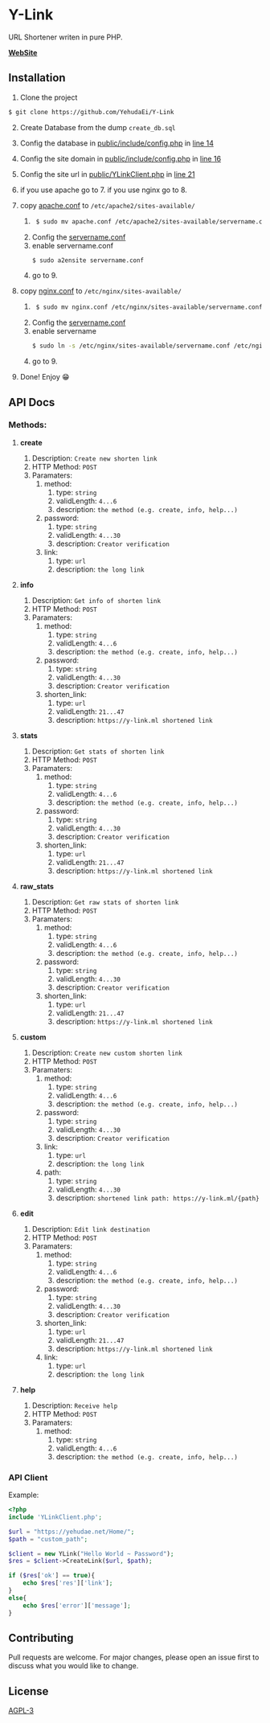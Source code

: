 # Y-Link

URL Shortener writen in pure PHP.

**[WebSite](https://y-link.ml)**

## Installation

1. Clone the project
```bash 
$ git clone https://github.com/YehudaEi/Y-Link
```
2. Create Database from the dump ```create_db.sql```

3. Config the database in [public/include/config.php](https://github.com/YehudaEi/Y-Link/blob/master/public/include/config.php) in [line 14](https://github.com/YehudaEi/Y-Link/blob/master/public/include/config.php#L14)

4. Config the site domain in [public/include/config.php](https://github.com/YehudaEi/Y-Link/blob/master/public/include/config.php) in [line 16](https://github.com/YehudaEi/Y-Link/blob/master/public/include/config.php#L16)

5. Config the site url in [public/YLinkClient.php](https://github.com/YehudaEi/Y-Link/blob/master/public/YLinkClient.php) in [line 21](https://github.com/YehudaEi/Y-Link/blob/master/public/YLinkClient.php#L21)

6. if you use apache go to 7. if you use nginx go to 8.

7. copy [apache.conf](https://github.com/YehudaEi/Y-Link/blob/master/apache.conf) to ```/etc/apache2/sites-available/```
    1. ```bash
        $ sudo mv apache.conf /etc/apache2/sites-available/servername.conf
        ```
    2. Config the [servername.conf](https://github.com/YehudaEi/Y-Link/blob/master/apache.conf)
    3. enable servername.conf
        ```bash
        $ sudo a2ensite servername.conf
        ```
    4. go to 9.
8. copy [nginx.conf](https://github.com/YehudaEi/Y-Link/blob/master/nginx.conf) to ```/etc/nginx/sites-available/```
    1. ```bash
        $ sudo mv nginx.conf /etc/nginx/sites-available/servername.conf
        ```
    2. Config the [servername.conf](https://github.com/YehudaEi/Y-Link/blob/master/nginx.conf)
    3. enable servername
        ```bash
        $ sudo ln -s /etc/nginx/sites-available/servername.conf /etc/nginx/sites-enabled/
        ```
    4. go to 9.

9. Done! Enjoy 😁

## API Docs
### Methods:
1. **create**
	1. Description: `Create new shorten link`
	2. HTTP Method: `POST`
	3. Paramaters: 
		1. method:
			1. type: `string`
			2. validLength: `4...6`
			3. description: `the method (e.g. create, info, help...)`
		2. password:
			1. type: `string`
			2. validLength: `4...30`
			3. description: `Creator verification`
		3. link:
			1. type: `url`
			2. description: `the long link`

2. **info**
	1. Description: `Get info of shorten link`
	2. HTTP Method: `POST`
	3. Paramaters: 
		1. method:
			1. type: `string`
			2. validLength: `4...6`
			3. description: `the method (e.g. create, info, help...)`
		2. password:
			1. type: `string`
			2. validLength: `4...30`
			3. description: `Creator verification`
		3. shorten_link:
			1. type: `url`
			2. validLength: `21...47`
			3. description: `https://y-link.ml shortened link`

3. **stats**
	1. Description: `Get stats of shorten link`
	2. HTTP Method: `POST`
	3. Paramaters: 
		1. method:
			1. type: `string`
			2. validLength: `4...6`
			3. description: `the method (e.g. create, info, help...)`
		2. password:
			1. type: `string`
			2. validLength: `4...30`
			3. description: `Creator verification`
		3. shorten_link:
			1. type: `url`
			2. validLength: `21...47`
			3. description: `https://y-link.ml shortened link`

4. **raw_stats**
	1. Description: `Get raw stats of shorten link`
	2. HTTP Method: `POST`
	3. Paramaters: 
		1. method:
			1. type: `string`
			2. validLength: `4...6`
			3. description: `the method (e.g. create, info, help...)`
		2. password:
			1. type: `string`
			2. validLength: `4...30`
			3. description: `Creator verification`
		3. shorten_link:
			1. type: `url`
			2. validLength: `21...47`
			3. description: `https://y-link.ml shortened link`

5. **custom**
	1. Description: `Create new custom shorten link`
	2. HTTP Method: `POST`
	3. Paramaters: 
		1. method:
			1. type: `string`
			2. validLength: `4...6`
			3. description: `the method (e.g. create, info, help...)`
		2. password:
			1. type: `string`
			2. validLength: `4...30`
			3. description: `Creator verification`
		3. link:
			1. type: `url`
			2. description: `the long link`
		4. path:
			1. type: `string`
			2. validLength: `4...30`
			3. description: `shortened link path: https://y-link.ml/{path}`

6. **edit**
	1. Description: `Edit link destination`
	2. HTTP Method: `POST`
	3. Paramaters: 
		1. method:
			1. type: `string`
			2. validLength: `4...6`
			3. description: `the method (e.g. create, info, help...)`
		2. password:
			1. type: `string`
			2. validLength: `4...30`
			3. description: `Creator verification`
		3. shorten_link:
			1. type: `url`
			2. validLength: `21...47`
			3. description: `https://y-link.ml shortened link`
		4. link:
			1. type: `url`
			2. description: `the long link`

7. **help**
	1. Description: `Receive help`
	2. HTTP Method: `POST`
	3. Paramaters: 
		1. method:
			1. type: `string`
			2. validLength: `4...6`
			3. description: `the method (e.g. create, info, help...)`

### API Client
Example:
```php
<?php
include 'YLinkClient.php';

$url = "https://yehudae.net/Home/";
$path = "custom_path";

$client = new YLink("Hello World ~ Password");
$res = $client->CreateLink($url, $path);

if ($res['ok'] == true){
	echo $res['res']['link'];
}
else{
	echo $res['error']['message'];
}
```

## Contributing
Pull requests are welcome. For major changes, please open an issue first to discuss what you would like to change.

## License
[AGPL-3](https://github.com/YehudaEi/Y-Link/blob/master/LICENSE)